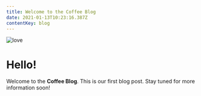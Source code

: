 ```yaml
---
title: Welcome to the Coffee Blog
date: 2021-01-13T10:23:16.387Z
contentKey: blog
---
```

![love](/img/penn-love-sm.png)

# Hello!

Welcome to the **Coffee Blog**. This is our first blog post. Stay tuned for more information soon!